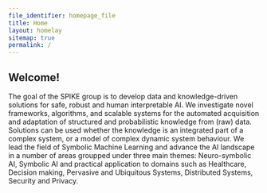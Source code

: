 ```yaml
---
file_identifier: homepage_file
title: Home
layout: homelay
sitemap: true
permalink: /
---
```

## Welcome!

<!-- The integration of knowledge into computer systems is becoming increasingly essential in the development of automated solutions to complex problems, which would otherwise require a high-level of human expertise. For example, within the context of pervasive systems, devices have to be able to automatically acquire knowledge about the environment, the context and user’s behaviours, with minimal human intervention, in order to predict and adapt. Knowledge has to be structured, so as to reflect human reasoning and use of logic. At the same time, it may involve probabilistic and/or statistical forms of inference to represent and reason under uncertainty. Modeling has also to be close to how experts solve problems in real life – be amenable to iterative processes of knowledge acquisition, interpretation and elaboration that can be more naturally intertwined with the complex dynamic nature of the environment and the systems that pervasively act within it. -->

The goal of the SPIKE group is to develop data and knowledge-driven solutions for safe, robust and human interpretable AI. We investigate novel frameworks, algorithms, and scalable systems for the automated acquisition and adaptation of structured and probabilistic knowledge from (raw) data. Solutions can be used whether the knowledge is an integrated part of a complex system, or a model of complex dynamic system behaviour. We lead the field of Symbolic Machine Learning and advance the AI landscape in a number of areas groupped under three main themes: Neuro-symbolic AI, Symbolic AI and  practical application to domains such as Healthcare, Decision making, Pervasive and Ubiquitous Systems, Distributed Systems, Security and Privacy.
